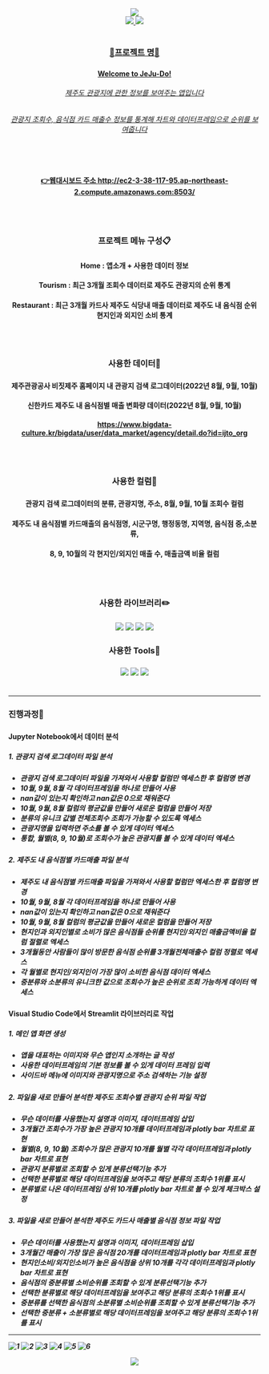 <div align=center>
	<img src="https://capsule-render.vercel.app/api?type=waving&color=0:99CCFF,100:a82da&height=200&section=header&text=Welcome_to_JeJu-Do!&fontSize=60&animation=twinkling" />
</div>	
<div align=center>
	<a href="mailto:yunwltn98@gmail.com"><img src="https://img.shields.io/badge/Gmail-EA4335?style=flat&logo=Gmail&logoColor=white&link="mailto:yunwltn98@gmail.com" />
	<a href="https://coding-jisu.tistory.com/"><img src="https://img.shields.io/badge/Tistory-000000?style=flat&logo=Tistory&logoColor=white&link="https://coding-jisu.tistory.com" />
	<br>
	<br>
</div>	

<div align=center> 
	<h3> 📌프로젝트 명📌 <h3>
	<h4> Welcome to JeJu-Do! <h4>
	<h6> 제주도 관광지에 관한 정보를 보여주는 앱입니다 <h6>
	<h6> 관광지 조회수, 음식점 카드 매출수 정보를 통계해 차트와 데이터프레임으로 순위를 보여줍니다 <h6>
	<br>
	<h4>
		
👉웹대시보드 주소 <http://ec2-3-38-117-95.ap-northeast-2.compute.amazonaws.com:8503/>

</div>	
<div align=center> 
	<br>
	<br>
	<h3> 프로젝트 메뉴 구성📋 <h3>
	<h4> Home : 앱소개 + 사용한 데이터 정보
	<h4> Tourism : 최근 3개월 조회수 데이터로 제주도 관광지의 순위 통계
  <h4> Restaurant : 최근 3개월 카드사 제주도 식당내 매출 데이터로 제주도 내 음식점 순위 현지인과 외지인 소비 통계
	<br>
	<br>
	<br>
	<br>
	<h3> 사용한 데이터📂 <h3>
	<h4> 제주관광공사 비짓제주 홈페이지 내 관광지 검색 로그데이터(2022년 8월, 9월, 10월) <h4>
	<h4> 신한카드 제주도 내 음식점별 매출 변화량 데이터(2022년 8월, 9월, 10월) <h4>

<https://www.bigdata-culture.kr/bigdata/user/data_market/agency/detail.do?id=ijto_org>
</div>	
<div align=center>
	<br>
	<br>
	<h3> 사용한 컬럼📑 <h3>
	<h4> 관광지 검색 로그데이터의 분류, 관광지명, 주소, 8월, 9월, 10월 조회수 컬럼 <h4>
	<h4> 제주도 내 음식점별 카드매출의 음식점명, 시군구명, 행정동명, 지역명, 음식점 중,소분류, <h4>
	<h4> 8, 9, 10월의 각 현지인/외지인 매출 수, 매출금액 비율 컬럼 <h4>	
	<br>
	<br>
	<h3> 사용한 라이브러리✏️ <h3>	
	<img src="https://img.shields.io/badge/Streamlit-FF4B4B?style=flat&logo=Streamlit&logoColor=white" />
	<img src="https://img.shields.io/badge/NumPy-013243?style=flat&logo=NumPy&logoColor=white" />
	<img src="https://img.shields.io/badge/pandas-150458?style=flat&logo=pandas&logoColor=white" />
	<img src="https://img.shields.io/badge/Plotly-3F4F75?style=flat&logo=Plotly&logoColor=white" />
	<h3> 사용한 Tools🔨 <h3>
	<img src="https://img.shields.io/badge/Jupyter-F37626?style=flat&logo=Jupyter&logoColor=white" />
	<img src="https://img.shields.io/badge/Visual Studio Code-007ACC?style=flat&logo=Visual Studio Code&logoColor=white" />
	<img src="https://img.shields.io/badge/GitHub-181717?style=flat&logo=GitHub&logoColor=white" />
	<br>
	<br>
</div>	

		
---


<h3>진행과정💬<h3>

<h4>Jupyter Notebook에서 데이터 분석<h4>
	
<h5> 1. 관광지 검색 로그데이터 파일 분석<h5>
	
- 관광지 검색 로그데이터 파일을 가져와서 사용할 컬럼만 엑세스한 후 컬럼명 변경
- 10월, 9월, 8월 각 데이터프레임을 하나로 만들어 사용
- nan값이 있는지 확인하고 nan값은 0으로 채워준다
- 10월, 9월, 8월 컬럼의 평균값을 만들어 새로운 컬럼을 만들어 저장
- 분류의 유니크 값별 전체조회수 조회가 가능할 수 있도록 엑세스
- 관광지명을 입력하면 주소를 볼 수 있게 데이터 엑세스
- 통합, 월별(8, 9, 10월)로 조회수가 높은 관광지를 볼 수 있게 데이터 엑세스

<h5> 2. 제주도 내 음식점별 카드매출 파일 분석<h5>
	
- 제주도 내 음식점별 카드매출 파일을 가져와서 사용할 컬럼만 엑세스한 후 컬럼명 변경
- 10월, 9월, 8월 각 데이터프레임을 하나로 만들어 사용
- nan값이 있는지 확인하고 nan값은 0으로 채워준다
- 10월, 9월, 8월 컬럼의 평균값을 만들어 새로운 컬럼을 만들어 저장
- 현지인과 외지인별로 소비가 많은 음식점들 순위를 현지인/외지인 매출금액비율 컬럼 절렬로 엑세스
- 3개월동안 사람들이 많이 방문한 음식점 순위를 3개월전체매출수 컬럼 정렬로 엑세스
- 각 월별로 현지인/외지인이 가장 많이 소비한 음식점 데이터 엑세스
- 중분류와 소분류의 유니크한 값으로 조회수가 높은 순위로 조회 가능하게 데이터 엑세스

<h4>Visual Studio Code에서 Streamlit 라이브러리로 작업<h4>

<h5>1. 메인 앱 화면 생성<h5>

- 앱을 대표하는 이미지와 무슨 앱인지 소개하는 글 작성
- 사용한 데이터프레임의 기본 정보를 볼 수 있게 데이터 프레임 입력
- 사이드바 메뉴에 이미지와 관광지명으로 주소 검색하는 기능 설정
		
<h5>2. 파일을 새로 만들어 분석한 제주도 조회수별 관광지 순위 파일 작업<h5>
		
- 무슨 데이터를 사용했는지 설명과 이미지, 데이터프레임 삽입
- 3개월간 조회수가 가장 높은 관광지 10개를 데이터프레임과 plotly bar 차트로 표현
- 월별(8, 9, 10월) 조회수가 많은 관광지 10개를 월별 각각 데이터프레임과 plotly bar 차트로 표현
- 관광지 분류별로 조회할 수 있게 분류선택기능 추가
- 선택한 분류별로 해당 데이터프레임을 보여주고 해당 분류의 조회수 1위를 표시
- 분류별로 나온 데이터프레임 상위 10개를 plotly bar 차트로 볼 수 있게 체크박스 설정

<h5>3. 파일을 새로 만들어 분석한 제주도 카드사 매출별 음식점 정보 파일 작업<h5>
		
- 무슨 데이터를 사용했는지 설명과 이미지, 데이터프레임 삽입
- 3개월간 매출이 가장 많은 음식점 20개를 데이터프레임과 plotly bar 차트로 표현
- 현지인소비/외지인소비가 높은 음식점을 상위 10개를 각각 데이터프레임과 plotly bar 차트로 표현
- 음식점의 중분류별 소비순위를 조회할 수 있게 분류선택기능 추가
- 선택한 분류별로 해당 데이터프레임을 보여주고 해당 분류의 조회수 1위를 표시
- 중분류를 선택한 음식점의 소분류별 소비순위를 조회할 수 있게 분류선택기능 추가
- 선택한 중분류 + 소분류별로 해당 데이터프레임을 보여주고 해당 분류의 조회수 1위를 표시

	
---
	
	
![1](https://user-images.githubusercontent.com/120348555/209072456-1566d8f7-5b55-44e3-94e2-f03f44ba97ea.PNG)
![2](https://user-images.githubusercontent.com/120348555/209072462-66876d71-489c-4035-81ac-5d398cabe02c.PNG)
![3](https://user-images.githubusercontent.com/120348555/209072465-426be302-8fc9-43e6-be28-62f36b867d34.PNG)
![4](https://user-images.githubusercontent.com/120348555/209072468-e3e24bc4-ab54-4818-83b4-02d65b6f264a.PNG)
![5](https://user-images.githubusercontent.com/120348555/209072469-3b0af687-2fb0-4502-bd6e-1d86db49b579.PNG)
![6](https://user-images.githubusercontent.com/120348555/209072472-5b380e3f-7f0c-43c2-b5d8-8e8bf6144bb8.PNG)

<div align=center>
	<img src="https://capsule-render.vercel.app/api?type=cylinder&color=0:99CCFF,100:a82da&height=100&section=footer&text=Thank you&fontSize=50&animation=twinkling" />
</div>	
